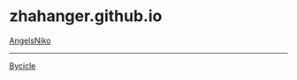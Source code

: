 # zhahanger.github.io
[AngelsNiko](https://zhahanger.github.io/angelsNiko/)
***
[Bycicle](https://https://zhahanger.github.io/bicycle/)
